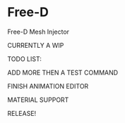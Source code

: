 # Free-D
Free-D Mesh Injector

CURRENTLY A WIP

TODO LIST:

ADD MORE THEN A TEST COMMAND

FINISH ANIMATION EDITOR

MATERIAL SUPPORT

RELEASE!
